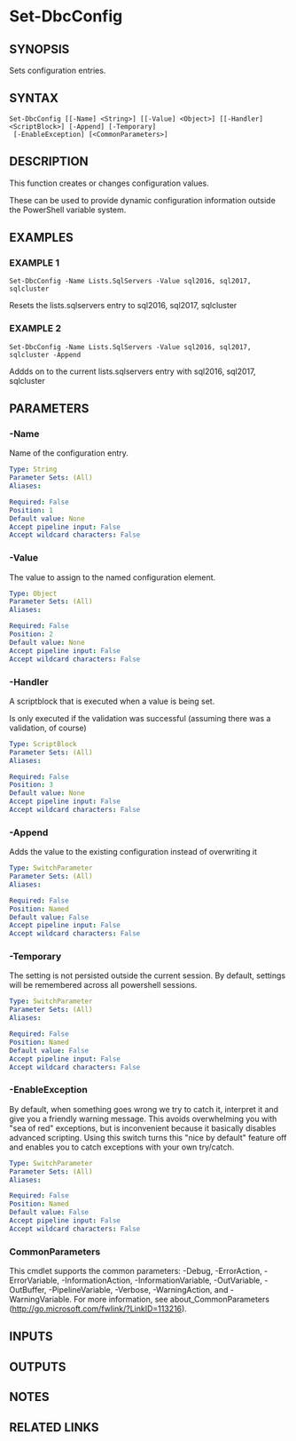 # Set-DbcConfig

## SYNOPSIS
Sets configuration entries.

## SYNTAX

```
Set-DbcConfig [[-Name] <String>] [[-Value] <Object>] [[-Handler] <ScriptBlock>] [-Append] [-Temporary]
 [-EnableException] [<CommonParameters>]
```

## DESCRIPTION
This function creates or changes configuration values.

These can be used to provide dynamic configuration information outside the PowerShell variable system.

## EXAMPLES

### EXAMPLE 1
```
Set-DbcConfig -Name Lists.SqlServers -Value sql2016, sql2017, sqlcluster
```

Resets the lists.sqlservers entry to sql2016, sql2017, sqlcluster

### EXAMPLE 2
```
Set-DbcConfig -Name Lists.SqlServers -Value sql2016, sql2017, sqlcluster -Append
```

Addds on to the current lists.sqlservers entry with sql2016, sql2017, sqlcluster

## PARAMETERS

### -Name
Name of the configuration entry.

```yaml
Type: String
Parameter Sets: (All)
Aliases:

Required: False
Position: 1
Default value: None
Accept pipeline input: False
Accept wildcard characters: False
```

### -Value
The value to assign to the named configuration element.

```yaml
Type: Object
Parameter Sets: (All)
Aliases:

Required: False
Position: 2
Default value: None
Accept pipeline input: False
Accept wildcard characters: False
```

### -Handler
A scriptblock that is executed when a value is being set.

Is only executed if the validation was successful (assuming there was a validation, of course)

```yaml
Type: ScriptBlock
Parameter Sets: (All)
Aliases:

Required: False
Position: 3
Default value: None
Accept pipeline input: False
Accept wildcard characters: False
```

### -Append
Adds the value to the existing configuration instead of overwriting it

```yaml
Type: SwitchParameter
Parameter Sets: (All)
Aliases:

Required: False
Position: Named
Default value: False
Accept pipeline input: False
Accept wildcard characters: False
```

### -Temporary
The setting is not persisted outside the current session.
By default, settings will be remembered across all powershell sessions.

```yaml
Type: SwitchParameter
Parameter Sets: (All)
Aliases:

Required: False
Position: Named
Default value: False
Accept pipeline input: False
Accept wildcard characters: False
```

### -EnableException
By default, when something goes wrong we try to catch it, interpret it and give you a friendly warning message.
This avoids overwhelming you with "sea of red" exceptions, but is inconvenient because it basically disables advanced scripting.
Using this switch turns this "nice by default" feature off and enables you to catch exceptions with your own try/catch.

```yaml
Type: SwitchParameter
Parameter Sets: (All)
Aliases:

Required: False
Position: Named
Default value: False
Accept pipeline input: False
Accept wildcard characters: False
```

### CommonParameters
This cmdlet supports the common parameters: -Debug, -ErrorAction, -ErrorVariable, -InformationAction, -InformationVariable, -OutVariable, -OutBuffer, -PipelineVariable, -Verbose, -WarningAction, and -WarningVariable.
For more information, see about_CommonParameters (http://go.microsoft.com/fwlink/?LinkID=113216).

## INPUTS

## OUTPUTS

## NOTES

## RELATED LINKS
